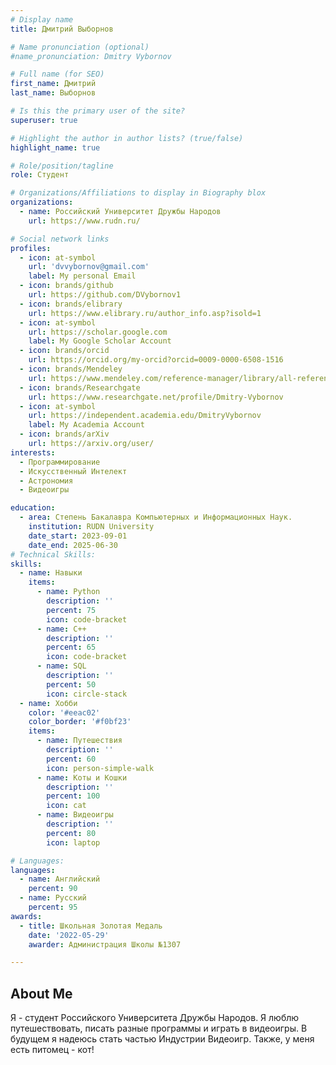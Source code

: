 ```yaml
---
# Display name
title: Дмитрий Выборнов

# Name pronunciation (optional)
#name_pronunciation: Dmitry Vybornov

# Full name (for SEO)
first_name: Дмитрий
last_name: Выборнов

# Is this the primary user of the site?
superuser: true

# Highlight the author in author lists? (true/false)
highlight_name: true

# Role/position/tagline
role: Студент

# Organizations/Affiliations to display in Biography blox
organizations:
  - name: Российский Университет Дружбы Народов
    url: https://www.rudn.ru/

# Social network links
profiles:
  - icon: at-symbol
    url: 'dvvybornov@gmail.com'
    label: My personal Email
  - icon: brands/github
    url: https://github.com/DVybornov1
  - icon: brands/elibrary
    url: https://www.elibrary.ru/author_info.asp?isold=1
  - icon: at-symbol
    url: https://scholar.google.com
    label: My Google Scholar Account
  - icon: brands/orcid
    url: https://orcid.org/my-orcid?orcid=0009-0000-6508-1516
  - icon: brands/Mendeley
    url: https://www.mendeley.com/reference-manager/library/all-references
  - icon: brands/Researchgate
    url: https://www.researchgate.net/profile/Dmitry-Vybornov
  - icon: at-symbol
    url: https://independent.academia.edu/DmitryVybornov
    label: My Academia Account
  - icon: brands/arXiv
    url: https://arxiv.org/user/
interests:
  - Программирование
  - Искусственный Интелект
  - Астрономия
  - Видеоигры

education:
  - area: Степень Бакалавра Компьютерных и Информационных Наук.
    institution: RUDN University
    date_start: 2023-09-01
    date_end: 2025-06-30
# Technical Skills:
skills:
  - name: Навыки
    items:
      - name: Python
        description: ''
        percent: 75
        icon: code-bracket
      - name: C++
        description: ''
        percent: 65
        icon: code-bracket
      - name: SQL
        description: ''
        percent: 50
        icon: circle-stack
  - name: Хобби
    color: '#eeac02'
    color_border: '#f0bf23'
    items:
      - name: Путешествия
        description: ''
        percent: 60
        icon: person-simple-walk
      - name: Коты и Кошки
        description: ''
        percent: 100
        icon: cat
      - name: Видеоигры
        description: ''
        percent: 80
        icon: laptop

# Languages:
languages:
  - name: Английский
    percent: 90
  - name: Русский
    percent: 95
awards:
  - title: Школьная Золотая Медаль
    date: '2022-05-29'
    awarder: Администрация Школы №1307

---
```


## About Me

Я - студент Российского Университета Дружбы Народов. Я люблю путешествовать, писать разные программы и играть в видеоигры. В будущем я надеюсь стать частью Индустрии Видеоигр. Также, у меня есть питомец - кот!
